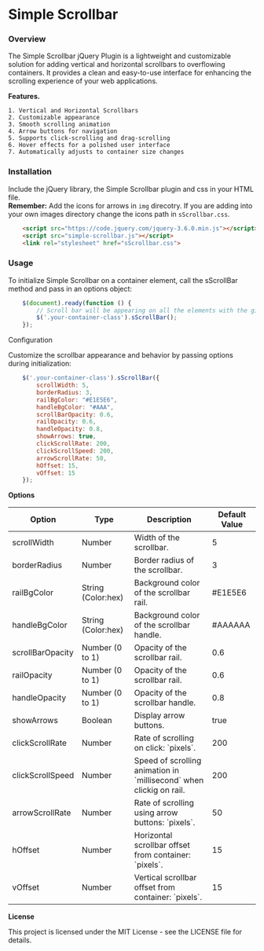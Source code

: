 <h1>Simple Scrollbar</h1>

<h3>Overview</h3>

<p>The Simple Scrollbar jQuery Plugin is a lightweight and customizable solution for adding vertical and horizontal scrollbars to overflowing containers. It provides a clean and easy-to-use interface for enhancing the scrolling experience of your web applications.

<strong>Features.</strong>

    1. Vertical and Horizontal Scrollbars
    2. Customizable appearance
    3. Smooth scrolling animation
    4. Arrow buttons for navigation
    5. Supports click-scrolling and drag-scrolling
    6. Hover effects for a polished user interface
    7. Automatically adjusts to container size changes

<h3>Installation</h3>

Include the jQuery library, the Simple Scrollbar plugin and css in your HTML file.<br>
<strong>Remember:</strong> Add the icons for arrows in `img` direcotry. If you are adding into your own images directory change the icons path in `sScrollbar.css`.

```html
    <script src="https://code.jquery.com/jquery-3.6.0.min.js"></script>
    <script src="simple-scrollbar.js"></script>
    <link rel="stylesheet" href="sScrollbar.css">
```

<h3>Usage</h3>

To initialize Simple Scrollbar on a container element, call the sScrollBar method and pass in an options object:

```javascript
    $(document).ready(function () {
        // Scroll bar will be appearing on all the elements with the given class
        $('.your-container-class').sScrollBar(); 
    });
```

</strong>Configuration</strong>

Customize the scrollbar appearance and behavior by passing options during initialization:

```javascript
    $('.your-container-class').sScrollBar({
        scrollWidth: 5,
        borderRadius: 3,
        railBgColor: "#E1E5E6",
        handleBgColor: "#AAA",
        scrollBarOpacity: 0.6,
        railOpacity: 0.6,
        handleOpacity: 0.8,
        showArrows: true,
        clickScrollRate: 200,
        clickScrollSpeed: 200,
        arrowScrollRate: 50,
        hOffset: 15,
        vOffset: 15
    });
```


<strong>Options</strong>

<table>
    <thead>
        <tr>
            <th>Option</th>
            <th>Type</th>
            <th>Description</th>
            <th>Default Value</th>
        </tr>
    </thead>
    <tbody>
        <tr>
            <td>scrollWidth</td>
            <td>Number</td>
            <td>Width of the scrollbar.</td>
            <td>5</td>
        </tr>
        <tr>
            <td>borderRadius</td>
            <td>Number</td>
            <td>Border radius of the scrollbar.</td>
            <td>3</td>
        </tr>
        <tr>
            <td>railBgColor</td>
            <td>String (Color:hex)</td>
            <td>Background color of the scrollbar rail.</td>
            <td>#E1E5E6</td>
        </tr>
        <tr>
            <td>handleBgColor</td>            
            <td>String (Color:hex)</td>
            <td>Background color of the scrollbar handle.</td>
            <td>#AAAAAA</td>
        </tr>
        <tr>
            <td>scrollBarOpacity</td>
            <td>Number (0 to 1)</td>
            <td>Opacity of the scrollbar rail.</td>
            <td>0.6</td>
        </tr>
        <tr>
            <td>railOpacity</td>
            <td>Number (0 to 1)</td>
            <td>Opacity of the scrollbar rail.</td>
            <td>0.6</td>
        </tr>
        <tr>
            <td>handleOpacity</td>
            <td>Number (0 to 1)</td>
            <td>Opacity of the scrollbar handle.</td>
            <td>0.8</td>
        </tr>
        <tr>
            <td>showArrows</td>
            <td>Boolean</td>
            <td>Display arrow buttons.</td>
            <td>true</td>
        </tr>
        <tr>
            <td>clickScrollRate</td>
            <td>Number</td>
            <td>Rate of scrolling on click: `pixels`.</td>
            <td>200</td>
        </tr>
        <tr>
            <td>clickScrollSpeed</td>
            <td>Number</td>
            <td>Speed of scrolling animation in `millisecond` when clickig on rail.</td>
            <td>200</td>
        </tr>
        <tr>
            <td>arrowScrollRate</td>
            <td>Number</td>
            <td>Rate of scrolling using arrow buttons: `pixels`.</td>
            <td>50</td>
        </tr>
        <tr>
            <td>hOffset</td>
            <td>Number</td>
            <td>Horizontal scrollbar offset from container: `pixels`.</td>
            <td>15</td>
        </tr>
        <tr>
            <td>vOffset</td>
            <td>Number</td>
            <td>Vertical scrollbar offset from container: `pixels`.</td>
            <td>15</td>
        </tr>
    </tbody>
</table>


<strong>License</strong>

This project is licensed under the MIT License - see the LICENSE file for details.
